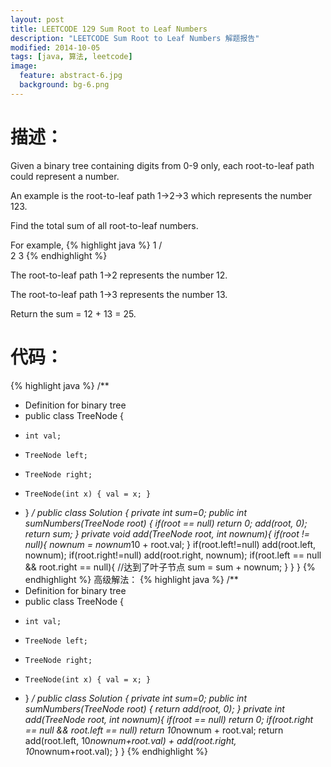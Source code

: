 ```yaml
---
layout: post
title: LEETCODE 129 Sum Root to Leaf Numbers
description: "LEETCODE Sum Root to Leaf Numbers 解题报告"
modified: 2014-10-05
tags: [java, 算法, leetcode]
image:
  feature: abstract-6.jpg
  background: bg-6.png
---
```


# 描述：
Given a binary tree containing digits from 0-9 only, each root-to-leaf path could represent a number.

An example is the root-to-leaf path 1->2->3 which represents the number 123.

Find the total sum of all root-to-leaf numbers.

For example,
{% highlight java %}
    1
   / \
  2   3
{% endhighlight %}

The root-to-leaf path 1->2 represents the number 12.

The root-to-leaf path 1->3 represents the number 13.

Return the sum = 12 + 13 = 25.

# 代码：
{% highlight java %}
/**
 * Definition for binary tree
 * public class TreeNode {
 *     int val;
 *     TreeNode left;
 *     TreeNode right;
 *     TreeNode(int x) { val = x; }
 * }
 */
public class Solution {
    private int sum=0;
    public int sumNumbers(TreeNode root) {
        if(root == null) return 0;
        add(root, 0);
        return sum;
    }
    private void add(TreeNode root, int nownum){
        if(root != null){
            nownum = nownum*10 + root.val;
        }
        if(root.left!=null)
            add(root.left, nownum);
        if(root.right!=null)
            add(root.right, nownum);
        if(root.left == null && root.right == null){ //达到了叶子节点
            sum = sum + nownum;
        }
    }
}
{% endhighlight %}
	高级解法：
{% highlight java %}
/**
 * Definition for binary tree
 * public class TreeNode {
 *     int val;
 *     TreeNode left;
 *     TreeNode right;
 *     TreeNode(int x) { val = x; }
 * }
 */
public class Solution {
    private int sum=0;
    public int sumNumbers(TreeNode root) {
        return add(root, 0);
    }
    private int add(TreeNode root, int nownum){
        if(root == null) return 0;
        if(root.right == null && root.left == null)
            return 10*nownum + root.val;
        return add(root.left, 10*nownum+root.val) + add(root.right, 10*nownum+root.val);
    }
}
{% endhighlight %}